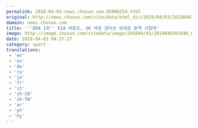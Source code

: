 ```yaml
---
permalink: 2018-04-03-news.chosun.com-85906254.html
original: http://news.chosun.com/site/data/html_dir/2018/04/03/2018040301704.html
domain: news.chosun.com
title: '''ERA 1위'' KIA 마운드, SK 넥센 강타선 상대로 본격 시험대'
image: http://image.chosun.com/sitedata/image/201804/03/2018040301640_0.jpg
date: 2018-04-03 04:37:17
category: sport
translations: 
 - 'en'
 - 'es'
 - 'de'
 - 'ru'
 - 'ja'
 - 'fr'
 - 'it'
 - 'zh-CN'
 - 'zh-TW'
 - 'ar'
 - 'pt'
 - 'hy'
---
```


